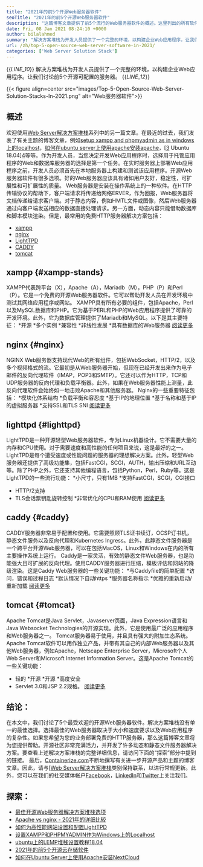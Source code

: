```yaml
---
title: "2021年的前5个开源Web服务器软件" 
seoTitle: "2021年的前5个开源Web服务器软件" 
description: "这篇博客文章提供了前5个流行的Web服务器软件的概述。这里列出的所有软件都是自托管，免费的，并提供丰富的功能。" 
date: Fri, 08 Jan 2021 08:24:10 +0000
author: bilalahmed
summary: "解决方案堆栈为开发人员提供了一个完整的环境，以构建企业Web应用程序。让我们讨论前5个开源可配置的服务器。" 
url: /zh/top-5-open-source-web-server-software-in-2021/
categories: ['Web Server Solution Stack']
---
```

{{_LINE_10_}}
  解决方案堆栈为开发人员提供了一个完整的环境，以构建企业Web应用程序。让我们讨论前5个开源可配置的服务器。
{{_LINE_12_}}

{{< figure align=center src="images/Top-5-Open-Source-Web-Server-Solution-Stacks-In-2021.png" alt="Web服务器软件">}}


## 概述
欢迎使用[Web Server解决方案堆栈][1]系列中的另一篇文章。在最近的过去，我们发表了有关主题的博客文章，例如[setup xampp and phpmyadmin as in windows上的localhost][2]，[如何在ubuntu server上使用apache安装apache][3]，[[3] Ubuntu 18.04][4]等等。作为开发人员，当您决定开发Web应用程序时，选择用于托管应用程序的Web和数据库服务器的选择是第一个任务。在实时服务器上部署Web应用程序之前，开发人员必须首先在本地服务器上构建和测试该应用程序。开源Web服务器软件有很多选项。好的Web服务器应该具有诸如用户友好，稳定性，可扩展性和可扩展性的质量。
Web服务器是安装在操作系统上的一种软件。在HTTP传输协议的帮助下，客户端请求将传递给网络ERVER，作为回报，Web服务器将文档传递给请求客户端。对于静态内容，例如HMTL文件或图像，然后Web服务器通过向客户端发送相应的数据直接处理请求。另一方面，动态内容只能借助数据库和脚本模块渲染。但是，最常用的免费HTTP服务器解决方案包括：
  * [xampp][5]
  * [nginx][6]
  * [LightTPD][7]
  * [CADDY][8]
  * [tomcat][9]

## xampp {#xampp-stands}
XAMPP代表跨平台（X），Apache（A），Mariadb（M），PHP（P）和Perl（P）。它是一个免费的开源Web服务器软件。它可以帮助开发人员在开发环境中测试其网络应用程序或网站。 XAMPP具有所有必要的组件，包括Apache，Perl以及MySQL数据库和PHP。它为基于PERL和PHP的Web应用程序提供了可靠的开发环境。此外，它为数据库管理提供了Mariadb和MySQL。以下是其主要特征：
  *开源
  *多个实例
  *兼容性
  *非线性发展
  *具有数据库的Web服务器
[阅读更多][10]

## nginx {#nginx}
NGINX Web服务器支持现代Web的所有组件，包括WebSocket，HTTP/2，以及多个视频格式的流。它最初是从Web服务器开始，但现在已经开发出来作为电子邮件的反向代理软件（IMAP，POP3和SMTP）。它还可以作为HTTP，TCP和UDP服务器的反向代理和负载平衡器。此外，如果在Web服务器性能上测量，此反向代理软件会始终如一地击败Apache和其他服务器。 Nginx的一些重要特征包括：
  *模块化体系结构
  *负载平衡和容忍度
  *基于IP的地理位置
  *基于名称和基于IP的虚拟服务器
  *支持SSL和TLS SNI
[阅读更多][11]

## lighttpd {#lighttpd}
LightTPD是一种开源轻型Web服务器软件，专为Linux机器设计。它不需要大量的内存和CPU使用。对于需要速度和高性能的任何项目来说，这是最好的之一。 LightTPD是每个遭受速度或性能问题的服务器的理想解决方案。此外，轻型Web服务器还提供了高级功能集，包括FastCGI，SCGI，AUTH，输出压缩和URL互动等。除了PHP之外，它还支持其他编程语言，包括Python，Perl，Ruby等。这是LightTPD的一些流行功能：
  *小尺寸，只有1MB
  *支持FastCGI，SCGI，CGI接口
  * HTTP/2支持
  * TLS会话票钥匙旋转控制
  *非常优化的CPU和RAM使用
[阅读更多][12]

## caddy {#caddy}
CADDY服务器非常易于配置和使用。它需要照顾TLS证书续订，OCSP订书机，静态文件服务以及反向代理和Kubernetes Ingress。此外，此静态文件服务器是一个跨平台开源Web服务器，可以在包括MacOS，Linux和Windows在内的所有主要操作系统上运行。 Caddy是一家灵活，有效的静态文件Web服务器，也是功能强大且可扩展的反向代理。使用CADDY服务器进行压缩，模板评估和网站的降级渲染。这是Caddy Web服务器的一些关键功能：
  *与Caddyfile的简单配置
  *访问，错误和过程日志
  *默认情况下自动https
  *服务器名称指示
  *优雅的重新启动/重新加载
[阅读更多][13]

## tomcat {#tomcat}
Apache Tomcat是Java Servlet，Javaserver页面，Java Expression语言和Java Websocket Technologies的开源实现。此外，它是使用最广泛的应用程序和Web服务器之一。 Tomcat服务器易于使用，并且具有强大的附加生态系统。 Apache Tomcat软件可以用作独立产品，并带有其自己的内部Web服务器以及其他Web服务器，例如Apache，Netscape Enterprise Server，Microsoft个人Web Server和Microsoft Internet Information Server。这是Apache Tomcat的一些关键功能：
  * 轻的
  *开源
  *开源
  *高度安全
  * Servlet 3.0和JSP 2.2规格。
[阅读更多][14]

## 结论：
在本文中，我们讨论了5个最受欢迎的开源Web服务器软件。解决方案堆栈没有单一的最佳选择。选择最佳的Web服务器取决于大小和速度要求以及Web应用程序的复杂性。如果您希望为您的业务部署免费的HTTP服务器，那么这篇博客文章将为您提供帮助。开源社区非常充满活力，并开发了许多动态和静态文件服务器解决方案。要查看上述解决方案堆栈的完整详细信息，请访问下面的“探索”部分中提到的链接。
最后，[Containerize.com][15]不断地撰写有关进一步开源产品和主题的博客文章。因此，请与[[][16][Web Server解决方案堆栈][1]类别保持联系，以进行常规更新。此外，您可以在我们的社交媒体帐户[Facebook][17]，[LinkedIn][18]和[Twitter][19]上关注我们。

## 探索：
  * [最佳开源Web服务器解决方案堆栈选项][20]
  * [Apache vs nginx  -  2021年的详细比较][21]
  * [如何为高性能网站设置和配置LightTPD][22]
  * [设置XAMPP和PHPMYADMIN作为Windows上的Localhost][2]
  * [ubuntu上的LEMP堆栈设置教程18.04][4]
  * [2021年的前5个开源云存储软件][23]
  * [如何在Ubuntu Server上使用Apache安装NextCloud][3]

  
[1]: https://products.containerize.com/solution-stack/
[2]: https://blog.containerize.com/database-management-software/how-to-setup-xampp-and-phpmyadmin-as-localhost-on-windows/
[3]: https://blog.containerize.com/backup-and-sync-software/how-to-install-nextcloud-with-apache-on-ubuntu-server/
[4]: https://blog.containerize.com/web-server-solution-stack/setup-tutorial-for-lemp-stack-on-ubuntu-18-04/
[5]: #xampp-stands
[6]: #NGINX
[7]: #Lighttpd
[8]: #Caddy
[9]: #Tomcat
[10]: https://products.containerize.com/solution-stack/xampp
[11]: https://products.containerize.com/solution-stack/nginx
[12]: https://products.containerize.com/solution-stack/lighttpd
[13]: https://products.containerize.com/solution-stack/caddy
[14]: https://products.containerize.com/solution-stack/tomcat
[15]: https://www.containerize.com/
[16]: https://products.containerize.com/video-editing-software
[17]: https://web.facebook.com/containerize
[18]: https://www.linkedin.com/company/containerize/
[19]: https://twitter.com/containerize_co
[20]: https://products.containerize.com/solution-stack
[21]: https://blog.containerize.com/2021/02/26/apache-vs-nginx-detailed-comparison-in-2021/
[22]: https://blog.containerize.com/2020/12/16/setup-and-configure-lighttpd-web-server-for-high-performance-websites/
[23]: https://blog.containerize.com/backup-and-sync-software/top-5-open-source-cloud-storage-software-in-2021/
